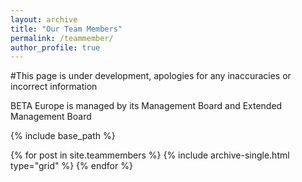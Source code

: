 ```yaml
---
layout: archive
title: "Our Team Members"
permalink: /teammember/
author_profile: true
---
```


#This page is under development, apologies for any inaccuracies or incorrect information

BETA Europe is managed by its Management Board and Extended Management Board





{% include base_path %}

<div class="grid__wrapper grid__partners">
  {% for post in site.teammembers %}
    {% include archive-single.html type="grid" %}
  {% endfor %}
</div>
